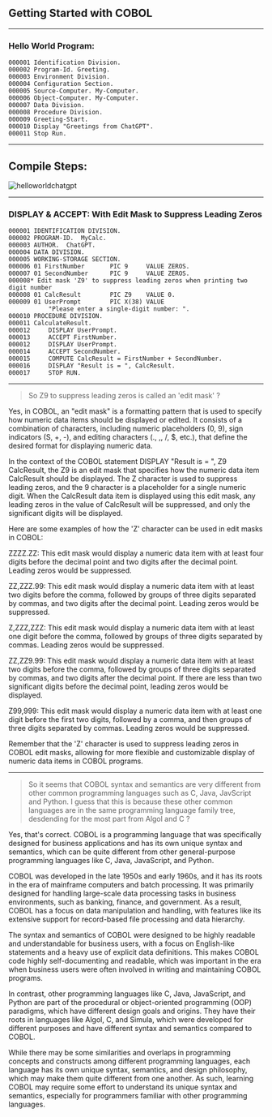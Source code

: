 ## Getting Started with COBOL

---

### Hello World Program:

```
000001 Identification Division.
000002 Program-Id. Greeting.
000003 Environment Division.
000004 Configuration Section.
000005 Source-Computer. My-Computer.
000006 Object-Computer. My-Computer.
000007 Data Division.
000008 Procedure Division.
000009 Greeting-Start.
000010 Display "Greetings from ChatGPT".
000011 Stop Run.
```
---
## Compile Steps: 

![helloworldchatgpt](https://user-images.githubusercontent.com/68504324/231666331-609840bf-9872-4ce7-a8b6-c1e2ad2e69cf.jpg)

---
### DISPLAY & ACCEPT: With Edit Mask to Suppress Leading Zeros 

```
000001 IDENTIFICATION DIVISION.
000002 PROGRAM-ID.  MyCalc.
000003 AUTHOR.  ChatGPT.
000004 DATA DIVISION.
000005 WORKING-STORAGE SECTION.
000006 01 FirstNumber       PIC 9     VALUE ZEROS.
000007 01 SecondNumber      PIC 9     VALUE ZEROS.
000008* Edit mask 'Z9' to suppress leading zeros when printing two digit number  
000008 01 CalcResult        PIC Z9    VALUE 0.
000009 01 UserPrompt        PIC X(38) VALUE
           "Please enter a single-digit number: ".
000010 PROCEDURE DIVISION.
000011 CalculateResult.
000012     DISPLAY UserPrompt.
000013     ACCEPT FirstNumber.
000012     DISPLAY UserPrompt.
000014     ACCEPT SecondNumber.
000015     COMPUTE CalcResult = FirstNumber + SecondNumber.
000016     DISPLAY "Result is = ", CalcResult.
000017     STOP RUN. 
```

---
> So Z9 to suppress leading zeros is called an 'edit mask' ?  

Yes, in COBOL, an "edit mask" is a formatting pattern that is used to specify how numeric data items should be displayed or edited. It consists of a combination of characters, including numeric placeholders (0, 9), sign indicators (S, +, -), and editing characters (., ,, /, $, etc.), that define the desired format for displaying numeric data.

In the context of the COBOL statement DISPLAY "Result is = ", Z9 CalcResult, the Z9 is an edit mask that specifies how the numeric data item CalcResult should be displayed. The Z character is used to suppress leading zeros, and the 9 character is a placeholder for a single numeric digit. When the CalcResult data item is displayed using this edit mask, any leading zeros in the value of CalcResult will be suppressed, and only the significant digits will be displayed.

Here are some examples of how the 'Z' character can be used in edit masks in COBOL:

ZZZZ.ZZ: This edit mask would display a numeric data item with at least four digits before the decimal point and two digits after the decimal point. Leading zeros would be suppressed.

ZZ,ZZZ.99: This edit mask would display a numeric data item with at least two digits before the comma, followed by groups of three digits separated by commas, and two digits after the decimal point. Leading zeros would be suppressed.

Z,ZZZ,ZZZ: This edit mask would display a numeric data item with at least one digit before the comma, followed by groups of three digits separated by commas. Leading zeros would be suppressed.

ZZ,ZZ9.99: This edit mask would display a numeric data item with at least two digits before the comma, followed by groups of three digits separated by commas, and two digits after the decimal point. If there are less than two significant digits before the decimal point, leading zeros would be displayed.

Z99,999: This edit mask would display a numeric data item with at least one digit before the first two digits, followed by a comma, and then groups of three digits separated by commas. Leading zeros would be suppressed.

Remember that the 'Z' character is used to suppress leading zeros in COBOL edit masks, allowing for more flexible and customizable display of numeric data items in COBOL programs.

---
> So it seems that COBOL syntax and semantics are very different from other common programming languages such as C, Java, JavScript and Python. I guess that this is because these other common languages are in the same programming language family tree, desdending for the most part from Algol and C ? 

Yes, that's correct. COBOL is a programming language that was specifically designed for business applications and has its own unique syntax and semantics, which can be quite different from other general-purpose programming languages like C, Java, JavaScript, and Python.

COBOL was developed in the late 1950s and early 1960s, and it has its roots in the era of mainframe computers and batch processing. It was primarily designed for handling large-scale data processing tasks in business environments, such as banking, finance, and government. As a result, COBOL has a focus on data manipulation and handling, with features like its extensive support for record-based file processing and data hierarchy.

The syntax and semantics of COBOL were designed to be highly readable and understandable for business users, with a focus on English-like statements and a heavy use of explicit data definitions. This makes COBOL code highly self-documenting and readable, which was important in the era when business users were often involved in writing and maintaining COBOL programs.

In contrast, other programming languages like C, Java, JavaScript, and Python are part of the procedural or object-oriented programming (OOP) paradigms, which have different design goals and origins. They have their roots in languages like Algol, C, and Simula, which were developed for different purposes and have different syntax and semantics compared to COBOL.

While there may be some similarities and overlaps in programming concepts and constructs among different programming languages, each language has its own unique syntax, semantics, and design philosophy, which may make them quite different from one another. As such, learning COBOL may require some effort to understand its unique syntax and semantics, especially for programmers familiar with other programming languages.

